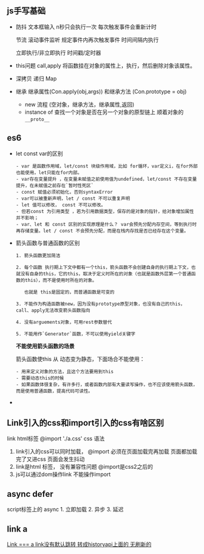 

## js手写基础

- 防抖 文本框输入 n秒只会执行一次 每次触发事件会重新计时
  
  节流 滚动事件监听 规定事件内再次触发事件 时间间隔内执行
  
  
  立即执行/非立即执行   时间戳/定时器
  
- this问题 call,apply  将函数挂在对象的属性上，执行，然后删除对象该属性。

- 深拷贝 递归 Map

- 继承 继承属性(Con.apply(obj,args)) 和继承方法 (Con.prototype = obj)

  - new  流程 (空对象，继承方法，继承属性,返回)
  - instance of 查找一个对象是否在另一个对象的原型链上 顺着对象的`__proto__`

## es6

- let const var的区别

    ```
    - var 是函数作用域，let/const 块级作用域，比如 for循环，var定义i，在for外部也能使用，let只能在for内部。
    - var存在变量提升 ，在变量未赋值之前使用值为undefined，let/const 不存在变量提升，在未赋值之前存在`暂时性死区`
    - const 赋值必须初始化，否则syntaxError
    - var可以被重新声明，let / const 不可以重复声明
    - let 值可以修改， const 不可以修改。
    - 但若const 为引用类型 ，若为引用数据类型，保存的是对象的指针，给对象增加属性并不影响；
    - var、let 和 const 区别的实现原理是什么？ var会预先分配内存空间，等到执行时再存储变量。let / const 不会预先分配，而是在栈内存找是否已经存在这个变量。
    ```

- 箭头函数与普通函数的区别

    ```
    1. 箭头函数更加简洁
    
    2. 每个函数 执行期上下文中都有一个this，箭头函数不会创建自身的执行期上下文，也就没有自身的this，它的this，取决于定义时所在的对象（也就是函数外层第一个普通函数的this），而不是使用时所在的对象。
    
       也就是 this是固定的，而普通函数是可变的
    
    3. 不能作为构造函数被new，因为没有prototype原型对象，也没有自己的this，call、apply无法改变箭头函数指向
    
    4. 没有arguements对象，可用rest参数替代
    
    5. 不能用作`Generator`函数，不可以使用yield关键字
    ```

    **不能使用箭头函数的场景**

    箭头函数使this 从 动态变为静态，下面场合不能使用：

    ```
    - 用来定义对象的方法，且这个方法要用到this
    - 需要动态this的时候
    - 如果函数体很复杂，有许多行，或者函数内部有大量读写操作，也不应该使用箭头函数，而是使用普通函数，提高代码可读性。
    ```

    

- 

## Link引入的css和import引入的css有啥区别

link html标签 
@import './a.css' css 语法
1. link引入的css可以同时加载，
@import 必须在页面加载完再加载 页面都加载完了又进css 页面会发生抖动
2. link是html 标签， 没有兼容性问题
@import是css2之后的 
3. js可以通过dom操作link 不能操作import 

## async defer

script标签上的 async 
1.<script src="script.js"></script>
立即加载
2.<script async src="script.js"></script>
异步
3.<script defer src="myscript.js"></script>
延迟

##  link a 

<a href = '' onClick={}>
Link === a
link没有默认跳转 转成historyapi上面的  无刷新的 




